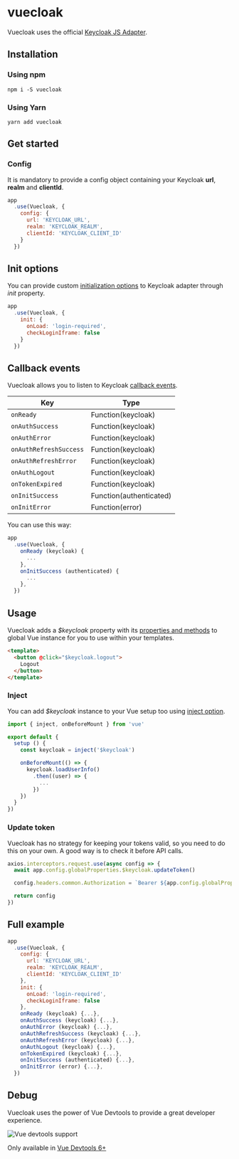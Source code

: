 # vuecloak

Vuecloak uses the official [Keycloak JS Adapter](https://github.com/keycloak/keycloak-documentation/blob/master/securing_apps/topics/oidc/javascript-adapter.adoc).

## Installation

### Using npm

`
npm i -S vuecloak
`

### Using Yarn

`
yarn add vuecloak
`

## Get started

### Config

It is mandatory to provide a config object containing your Keycloak **url**, **realm** and **clientId**.

```js
app
  .use(Vuecloak, {
    config: {
      url: 'KEYCLOAK_URL',
      realm: 'KEYCLOAK_REALM',
      clientId: 'KEYCLOAK_CLIENT_ID'
    }
  })
```

## Init options

You can provide custom [initialization options](https://github.com/keycloak/keycloak-documentation/blob/master/securing_apps/topics/oidc/javascript-adapter.adoc#initoptions) to Keycloak adapter through *init* property.

```js
app
  .use(Vuecloak, {
    init: {
      onLoad: 'login-required',
      checkLoginIframe: false
    }
  })
```

## Callback events

Vuecloak allows you to listen to Keycloak [callback events](https://www.keycloak.org/docs/latest/securing_apps/#callback-events).

|Key|Type|
|---|---|
|`onReady`|Function(keycloak)|
|`onAuthSuccess`|Function(keycloak)|
|`onAuthError`|Function(keycloak)|
|`onAuthRefreshSuccess`|Function(keycloak)|
|`onAuthRefreshError`|Function(keycloak)|
|`onAuthLogout`|Function(keycloak)|
|`onTokenExpired`|Function(keycloak)|
|`onInitSuccess`|Function(authenticated)|
|`onInitError`|Function(error)|

You can use this way:

```js
app
  .use(Vuecloak, {
    onReady (keycloak) {
      ...
    },
    onInitSuccess (authenticated) {
      ...
    },
  })
```

## Usage

Vuecloak adds a *$keycloak* property with its [properties and methods](https://www.keycloak.org/docs/latest/securing_apps/#javascript-adapter-reference) to global Vue instance for you to use within your templates.

```html
<template>
  <button @click="$keycloak.logout">
    Logout
  </button>
</template>
```

### Inject

You can add *$keycloak* instance to your Vue setup too using [inject option](https://v3.vuejs.org/guide/component-provide-inject.html#provide-inject).

```js
import { inject, onBeforeMount } from 'vue'

export default {
  setup () {
    const keycloak = inject('$keycloak')

    onBeforeMount(() => {
      keycloak.loadUserInfo()
        .then((user) => {
          ...
        })
    })
  }
})
```

### Update token

Vuecloak has no strategy for keeping your tokens valid, so you need to do this on your own. A good way is to check it before API calls.

```js
axios.interceptors.request.use(async config => {
  await app.config.globalProperties.$keycloak.updateToken()

  config.headers.common.Authorization = `Bearer ${app.config.globalProperties.$keycloak.token}`

  return config
})
```

## Full example

```js
app
  .use(Vuecloak, {
    config: {
      url: 'KEYCLOAK_URL',
      realm: 'KEYCLOAK_REALM',
      clientId: 'KEYCLOAK_CLIENT_ID'
    },
    init: {
      onLoad: 'login-required',
      checkLoginIframe: false
    },
    onReady (keycloak) {...},
    onAuthSuccess (keycloak) {...},
    onAuthError (keycloak) {...},
    onAuthRefreshSuccess (keycloak) {...},
    onAuthRefreshError (keycloak) {...},
    onAuthLogout (keycloak) {...},
    onTokenExpired (keycloak) {...},
    onInitSuccess (authenticated) {...},
    onInitError (error) {...},
  })
```

## Debug

Vuecloak uses the power of Vue Devtools to provide a great developer experience.

![Vue devtools support](devtools.gif)

Only available in [Vue Devtools 6+](https://github.com/vuejs/vue-devtools/releases)
